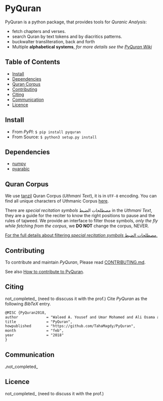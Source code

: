 PyQuran
=======

PyQuran is a python package, that provides tools for *Quranic Analysis*:
- fetch chapters and verses.
- search Quran by text tokens and by diacritics patterns.
- buckwalter transliteration, back and forth
- Multiple **alphabetical systems**, *for more details see the [PyQuran Wiki](https://github.com/TahaMagdy/PyQuran/wiki)*

## Table of Contents
- [Install](#install)
- [Dependencies](#dependencies)
- [Quran Corpus](#quran-corpus)
- [Contributing](#contributing)
- [Citing](#citing)
- [Communication](#communication)
- [Licence](#licence)




## Install
- From _PyPI_: `$ pip install pyquran`
- From Source: `$ python3 setup.py install`


## Dependencies
- [numpy](http://www.numpy.org/)
- [pyarabic](https://github.com/linuxscout/pyarabic)

## Quran Corpus 
We use [tanzil](http://tanzil.net/docs/download) Quran Corpus (*Uthmani Text*), it is in `UTF-8` encoding. You
can find all unique characters of Uthmanic Corpus
[here](https://github.com/TahaMagdy/PyQuran/wiki/Filtering-Special-Recitation-Symbols).

There are *special recitation symbols* مصطلحات الضبط in the *Uthmani Text*, they are a guide for the reciter
to know the right positions to pause and the rules of tajweed.
We provide an interface to filter those symbols, *only the fly while fetching from the corpus*,
we **DO NOT** change the corpus, NEVER.

[For the full details about filtering *special recitation symbols* مصطلحات الضبط.](https://github.com/TahaMagdy/PyQuran/wiki)

## Contributing
To contribute and maintain *PyQuran*, Please read  [CONTRIBUTING.md](CONTRIBUTING.md).

See also [How to contribute to PyQuran](what_can_you_do_to_help_pyquran.md).

## Citing
not_completed_ (need to disscuss it with the prof.)
Cite _PyQuran_ as the following _BibTeX_ entry.
```latex
@MISC {PyQuran2018,
author             = "Waleed A. Yousef and Umar Mohamed and Ali Osama and Abdullah Ramzy and Taha Magdy and Ali H. Abdelmonim  and Mostafa Alaa",
title              = "PyQuran",
howpublished       = "https://github.com/TahaMagdy/PyQuran",
month              = "feb",
year               = "2018"
}
```


## Communication
ـnot_completed_


## Licence 
not_completed_ (need to discuss it with the prof.)
